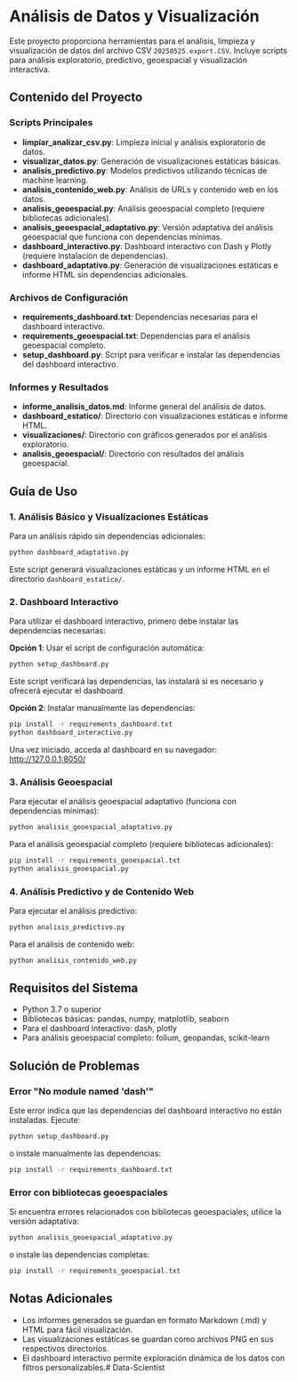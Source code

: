 # Análisis de Datos y Visualización

Este proyecto proporciona herramientas para el análisis, limpieza y visualización de datos del archivo CSV `20250525.export.CSV`. Incluye scripts para análisis exploratorio, predictivo, geoespacial y visualización interactiva.

## Contenido del Proyecto

### Scripts Principales

- **limpiar_analizar_csv.py**: Limpieza inicial y análisis exploratorio de datos.
- **visualizar_datos.py**: Generación de visualizaciones estáticas básicas.
- **analisis_predictivo.py**: Modelos predictivos utilizando técnicas de machine learning.
- **analisis_contenido_web.py**: Análisis de URLs y contenido web en los datos.
- **analisis_geoespacial.py**: Análisis geoespacial completo (requiere bibliotecas adicionales).
- **analisis_geoespacial_adaptativo.py**: Versión adaptativa del análisis geoespacial que funciona con dependencias mínimas.
- **dashboard_interactivo.py**: Dashboard interactivo con Dash y Plotly (requiere instalación de dependencias).
- **dashboard_adaptativo.py**: Generación de visualizaciones estáticas e informe HTML sin dependencias adicionales.

### Archivos de Configuración

- **requirements_dashboard.txt**: Dependencias necesarias para el dashboard interactivo.
- **requirements_geoespacial.txt**: Dependencias para el análisis geoespacial completo.
- **setup_dashboard.py**: Script para verificar e instalar las dependencias del dashboard interactivo.

### Informes y Resultados

- **informe_analisis_datos.md**: Informe general del análisis de datos.
- **dashboard_estatico/**: Directorio con visualizaciones estáticas e informe HTML.
- **visualizaciones/**: Directorio con gráficos generados por el análisis exploratorio.
- **analisis_geoespacial/**: Directorio con resultados del análisis geoespacial.

## Guía de Uso

### 1. Análisis Básico y Visualizaciones Estáticas

Para un análisis rápido sin dependencias adicionales:

```bash
python dashboard_adaptativo.py
```

Este script generará visualizaciones estáticas y un informe HTML en el directorio `dashboard_estatico/`.

### 2. Dashboard Interactivo

Para utilizar el dashboard interactivo, primero debe instalar las dependencias necesarias:

**Opción 1**: Usar el script de configuración automática:

```bash
python setup_dashboard.py
```

Este script verificará las dependencias, las instalará si es necesario y ofrecerá ejecutar el dashboard.

**Opción 2**: Instalar manualmente las dependencias:

```bash
pip install -r requirements_dashboard.txt
python dashboard_interactivo.py
```

Una vez iniciado, acceda al dashboard en su navegador: http://127.0.0.1:8050/

### 3. Análisis Geoespacial

Para ejecutar el análisis geoespacial adaptativo (funciona con dependencias mínimas):

```bash
python analisis_geoespacial_adaptativo.py
```

Para el análisis geoespacial completo (requiere bibliotecas adicionales):

```bash
pip install -r requirements_geoespacial.txt
python analisis_geoespacial.py
```

### 4. Análisis Predictivo y de Contenido Web

Para ejecutar el análisis predictivo:

```bash
python analisis_predictivo.py
```

Para el análisis de contenido web:

```bash
python analisis_contenido_web.py
```

## Requisitos del Sistema

- Python 3.7 o superior
- Bibliotecas básicas: pandas, numpy, matplotlib, seaborn
- Para el dashboard interactivo: dash, plotly
- Para análisis geoespacial completo: folium, geopandas, scikit-learn

## Solución de Problemas

### Error "No module named 'dash'"

Este error indica que las dependencias del dashboard interactivo no están instaladas. Ejecute:

```bash
python setup_dashboard.py
```

o instale manualmente las dependencias:

```bash
pip install -r requirements_dashboard.txt
```

### Error con bibliotecas geoespaciales

Si encuentra errores relacionados con bibliotecas geoespaciales, utilice la versión adaptativa:

```bash
python analisis_geoespacial_adaptativo.py
```

o instale las dependencias completas:

```bash
pip install -r requirements_geoespacial.txt
```

## Notas Adicionales

- Los informes generados se guardan en formato Markdown (.md) y HTML para fácil visualización.
- Las visualizaciones estáticas se guardan como archivos PNG en sus respectivos directorios.
- El dashboard interactivo permite exploración dinámica de los datos con filtros personalizables.#   D a t a - S c i e n t i s t  
 